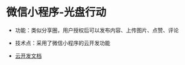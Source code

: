 # 微信小程序-光盘行动

- 功能：类似分享圈，用户授权后可以发布内容、上传图片、点赞、评论
- 技术点：采用了微信小程序的云开发功能


- [云开发文档](https://developers.weixin.qq.com/miniprogram/dev/wxcloud/basis/getting-started.html)

